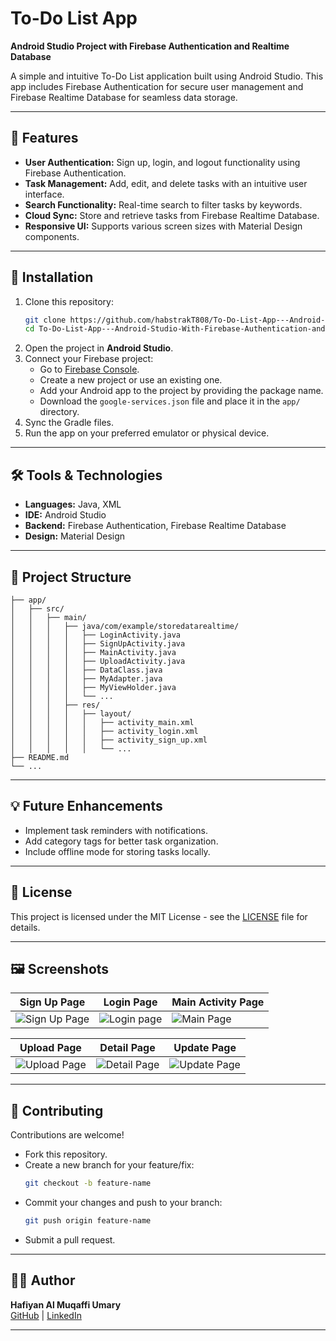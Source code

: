 # To-Do List App  
**Android Studio Project with Firebase Authentication and Realtime Database**  

A simple and intuitive To-Do List application built using Android Studio. This app includes Firebase Authentication for secure user management and Firebase Realtime Database for seamless data storage.

---

## 📝 Features  
- **User Authentication:** Sign up, login, and logout functionality using Firebase Authentication.  
- **Task Management:** Add, edit, and delete tasks with an intuitive user interface.  
- **Search Functionality:** Real-time search to filter tasks by keywords.  
- **Cloud Sync:** Store and retrieve tasks from Firebase Realtime Database.  
- **Responsive UI:** Supports various screen sizes with Material Design components.  

---

## 🚀 Installation  
1. Clone this repository:  
   ```bash
   git clone https://github.com/habstrakT808/To-Do-List-App---Android-Studio-With-Firebase-Authentication-and-Database-Realtime.git
   cd To-Do-List-App---Android-Studio-With-Firebase-Authentication-and-Database-Realtime
   ```  
2. Open the project in **Android Studio**.  
3. Connect your Firebase project:  
   - Go to [Firebase Console](https://console.firebase.google.com/).  
   - Create a new project or use an existing one.  
   - Add your Android app to the project by providing the package name.  
   - Download the `google-services.json` file and place it in the `app/` directory.  
4. Sync the Gradle files.  
5. Run the app on your preferred emulator or physical device.  

---

## 🛠️ Tools & Technologies  
- **Languages:** Java, XML  
- **IDE:** Android Studio  
- **Backend:** Firebase Authentication, Firebase Realtime Database  
- **Design:** Material Design  

---

## 📂 Project Structure  
```
├── app/
│   ├── src/
│   │   ├── main/
│   │   │   ├── java/com/example/storedatarealtime/
│   │   │   │   ├── LoginActivity.java
│   │   │   │   ├── SignUpActivity.java
│   │   │   │   ├── MainActivity.java
│   │   │   │   ├── UploadActivity.java
│   │   │   │   ├── DataClass.java
│   │   │   │   ├── MyAdapter.java
│   │   │   │   ├── MyViewHolder.java
│   │   │   │   └── ...
│   │   │   ├── res/
│   │   │   │   ├── layout/
│   │   │   │   │   ├── activity_main.xml
│   │   │   │   │   ├── activity_login.xml
│   │   │   │   │   ├── activity_sign_up.xml
│   │   │   │   │   └── ...
├── README.md
└── ...
```

---

## 💡 Future Enhancements  
- Implement task reminders with notifications.  
- Add category tags for better task organization.  
- Include offline mode for storing tasks locally.  

---

## 🔑 License  
This project is licensed under the MIT License - see the [LICENSE](LICENSE) file for details.  

---

## 🖼️ Screenshots  
| Sign Up Page | Login Page | Main Activity Page |  
|--------------|------------|--------------------|  
| ![Sign Up Page](https://github.com/user-attachments/assets/42823c57-eb1d-4c1c-a237-73549fd6845d) | ![Login page](https://github.com/user-attachments/assets/a66614b3-8b5a-4573-9301-56f3546a2273) | ![Main Page](https://github.com/user-attachments/assets/1bfa93c9-dca8-47f9-878c-b05da6f4e8be) |  

| Upload Page | Detail Page | Update Page |  
|-------------|-------------|-------------|  
| ![Upload Page](https://github.com/user-attachments/assets/151671a4-9001-46d8-a0b4-afb99e9b7eb6) | ![Detail Page](https://github.com/user-attachments/assets/2a369a0b-ea22-4881-84ac-256a1b7a2e49) | ![Update Page](https://github.com/user-attachments/assets/0d28a008-1a21-4e64-a4fb-21755310032d) |  

---

## 🙌 Contributing  
Contributions are welcome!  
- Fork this repository.  
- Create a new branch for your feature/fix:  
  ```bash
  git checkout -b feature-name
  ```  
- Commit your changes and push to your branch:  
  ```bash
  git push origin feature-name
  ```  
- Submit a pull request.  

---

## 🧑‍💻 Author  
**Hafiyan Al Muqaffi Umary**  
[GitHub](https://github.com/habstrakT808) | [LinkedIn](#)  

---
